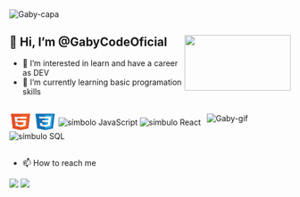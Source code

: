 <div>
  <img align="center" alt="Gaby-capa" height="150" width="1200" src="https://cdn.discordapp.com/attachments/1266949400949821475/1266984733271920671/giphy_1.gif?ex=66d34d3b&is=66d1fbbb&hm=cd5ab3bb05c26cfc0b4975452ed016a6e30f3c0833f5d6f3a5783471a7c96015&">
</div>

## 👋 Hi, I’m @GabyCodeOficial <img align="right" height="100" width="190" src="https://github.com/sindresorhus/sindresorhus/blob/main/welcome-header.gif"> 
- 👀 I’m interested in learn and have a career as DEV
- 🌱 I’m currently learning basic programation skills
<div style="display: inline_block"><br>
  <img align="center" alt="símbolo HTML" height="30" width="40" src="https://raw.githubusercontent.com/devicons/devicon/master/icons/html5/html5-original.svg">
  <img align="center" alt="símbolo CSS" height="30" width="40" src="https://raw.githubusercontent.com/devicons/devicon/master/icons/css3/css3-original.svg">
  <img align="center" alt="símbolo JavaScript" hight="30" width="40" src="https://cdn.discordapp.com/attachments/1266949400949821475/1271471475488198758/javascript-logo-javascript-icon-transparent-free-png.png?ex=66d32516&is=66d1d396&hm=9cedfe3b4214238c238f7d54db6ec8e2a490da550eb9d3802ddb00dc43dca079&"> 
  <img align="right" alt="Gaby-gif" hight="150" width="150" src="https://cdn.discordapp.com/attachments/1266949400949821475/1266949523897450567/gifmaker_me.gif?ex=66d32c71&is=66d1daf1&hm=331801f522f4017d8fd162cc9861832fd38283accd4b7a6f5cefce39321836f1&"> 
  <img align="center" alt="símbulo React" hight="25" width="35" src="https://cdn.discordapp.com/attachments/1266949400949821475/1274920109160403004/1183672.png?ex=66d32aa0&is=66d1d920&hm=90fd0e8bf8e90a4c048ff2e17a8a605dc82afdbd932729236926cc31ab264e25&">
  <img align="center" alt="símbulo SQL" hight="25" width="35" src="https://cdn.discordapp.com/attachments/1266949400949821475/1274919291799470122/4248443.png?ex=66d329de&is=66d1d85e&hm=453077c5d2327cf6eeebb898dc4d18b0af01d79385f47af236a9d4be127a5fff&"> 

</div>
  
  ## 
 - 📫 How to reach me 
<div> 
  <a href ="mailto:gabriellycardoso.contato@gmail.com"><img src="https://img.shields.io/badge/-Gmail-%23333?style=for-the-badge&logo=gmail&logoColor=white" target="_blank"></a>
  <a href="https://www.linkedin.com/in/gabriellycardoso/" target="_blank"><img src="https://img.shields.io/badge/-LinkedIn-%230077B5?style=for-the-badge&logo=linkedin&logoColor=white" target="_blank"></a> 
  
</div>
